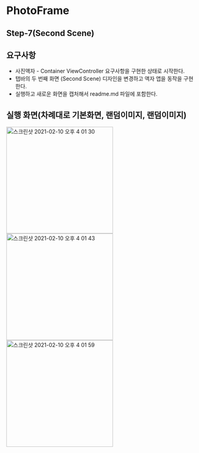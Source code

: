# PhotoFrame

## Step-7(Second Scene)

## 요구사항



- 사진액자 - Container ViewController 요구사항을 구현한 상태로 시작한다.
- 탭바의 두 번째 화면 (Second Scene) 디자인을 변경하고 액자 앱을 동작을 구현한다.
- 실행하고 새로운 화면을 캡처해서 readme.md 파일에 포함한다.



## 실행 화면(차례대로 기본화면, 랜덤이미지, 랜덤이미지)

<img width="280" alt="스크린샷 2021-02-10 오후 4 01 30" src="https://user-images.githubusercontent.com/42647277/107476540-64407600-6bb9-11eb-9a73-d12a7713ac9f.png"><img width="280" alt="스크린샷 2021-02-10 오후 4 01 43" src="https://user-images.githubusercontent.com/42647277/107476562-6e627480-6bb9-11eb-8a40-4c8769ac998e.png"><img width="280" alt="스크린샷 2021-02-10 오후 4 01 59" src="https://user-images.githubusercontent.com/42647277/107476565-6f93a180-6bb9-11eb-8e07-a3a9cc7c747b.png">


